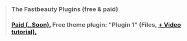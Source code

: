 > ### The Fastbeauty Plugins (free & paid)
> ### [Paid (..Soon),](https://youtube.com/@VideoCovery) Free theme plugin: "Plugin 1" (Files, [+ Video tutorial),](https://youtube.com/@VideoCovery)
